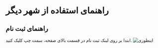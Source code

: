 <!-- TITLE: شهر دیگر -->
<!-- SUBTITLE: منابع و مستندات -->

# راهنمای استفاده از شهر دیگر
## راهنمای ثبت نام 

ابتدا بر روی لینک ثبت نام در قسمت بالای صفحه، سمت چپ کلیک کنید.
![اینطوری](https://docs.shahredigar.ir/uploads/signup/click-signup.png)